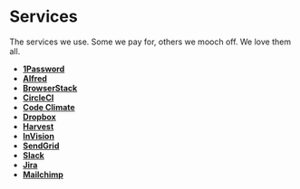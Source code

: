 # Services

The services we use. Some we pay for, others we mooch off. We love them all.

* **[1Password](1password)**
* **[Alfred](alfred)**
* **[BrowserStack](browserstack)**
* **[CircleCI](circleci)**
* **[Code Climate](code_climate)**
* **[Dropbox](dropbox)**
* **[Harvest](harvest)**
* **[InVision](invision)**
* **[SendGrid](sendgrid)**
* **[Slack](slack)**
* **[Jira](jira)**
* **[Mailchimp](mailchimp)**
